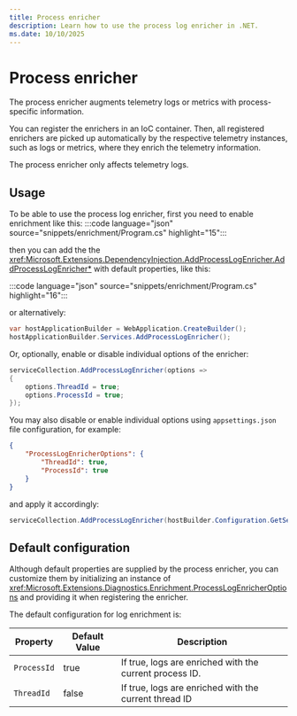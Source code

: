 ```yaml
---
title: Process enricher
description: Learn how to use the process log enricher in .NET.
ms.date: 10/10/2025
---
```


# Process enricher

The process enricher augments telemetry logs or metrics with process-specific information.

You can register the enrichers in an IoC container. Then, all registered enrichers are picked up automatically by the respective telemetry instances, such as logs or metrics, where they enrich the telemetry information.

The process enricher only affects telemetry logs.

## Usage

To be able to use the process log enricher, first you need to enable enrichment like this:
:::code language="json" source="snippets/enrichment/Program.cs" highlight="15":::

then you can add the the <xref:Microsoft.Extensions.DependencyInjection.AddProcessLogEnricher.AddProcessLogEnricher*> with default properties, like this:

:::code language="json" source="snippets/enrichment/Program.cs" highlight="16":::

or alternatively:

```cs
var hostApplicationBuilder = WebApplication.CreateBuilder();
hostApplicationBuilder.Services.AddProcessLogEnricher();
```

Or, optionally, enable or disable individual options of the enricher:

```cs
serviceCollection.AddProcessLogEnricher(options =>
{
    options.ThreadId = true;
    options.ProcessId = true;
});
```

You may also disable or enable individual options using `appsettings.json` file configuration, for example:

```json
{
    "ProcessLogEnricherOptions": {
        "ThreadId": true,
        "ProcessId": true
    }
}
```

and apply it accordingly:

```cs
serviceCollection.AddProcessLogEnricher(hostBuilder.Configuration.GetSection("ProcessLogEnricherOptions"));
```

## Default configuration

Although default properties are supplied by the process enricher, you can customize them by initializing an instance of <xref:Microsoft.Extensions.Diagnostics.Enrichment.ProcessLogEnricherOptions> and providing it when registering the enricher.

The default configuration for log enrichment is:

| Property   | Default Value   | Description                                          |
| -----------| ----------------|------------------------------------------------------|
| `ProcessId`     | true            | If true, logs are enriched with the current process ID.        |
| `ThreadId`      | false           | If true, logs are enriched with the current thread ID          |
